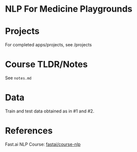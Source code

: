 # NLP For Medicine Playgrounds

# Projects

For completed apps/projects, see /projects

# Course TLDR/Notes

See `notes.md`

# Data

Train and test data obtained as in #1 and #2.

# References

Fast.ai NLP Course: [fastai/course-nlp](https://github.com/fastai/course-nlp)
